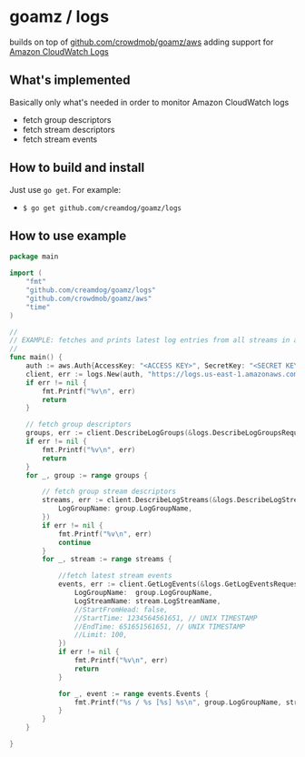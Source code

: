 # goamz / logs

builds on top of [github.com/crowdmob/goamz/aws](github.com/crowdmob/goamz/aws) adding support for [Amazon CloudWatch Logs](http://docs.aws.amazon.com/AmazonCloudWatch/latest/DeveloperGuide/WhatIsCloudWatchLogs.html)

## What's implemented

Basically only what's needed in order to monitor Amazon CloudWatch logs

* fetch group descriptors
* fetch stream descriptors
* fetch stream events

## How to build and install

Just use `go get`. For example:

* `$ go get github.com/creamdog/goamz/logs`


## How to use example

```go
package main

import (
	"fmt"
	"github.com/creamdog/goamz/logs"
	"github.com/crowdmob/goamz/aws"
	"time"
)

//
// EXAMPLE: fetches and prints latest log entries from all streams in all log groups
//
func main() {
	auth := aws.Auth{AccessKey: "<ACCESS KEY>", SecretKey: "<SECRET KEY>"}
	client, err := logs.New(auth, "https://logs.us-east-1.amazonaws.com", "us-east-1")
	if err != nil {
		fmt.Printf("%v\n", err)
		return
	}

	// fetch group descriptors
	groups, err := client.DescribeLogGroups(&logs.DescribeLogGroupsRequest{})
	if err != nil {
		fmt.Printf("%v\n", err)
		return
	}
	for _, group := range groups {

		// fetch group stream descriptors
		streams, err := client.DescribeLogStreams(&logs.DescribeLogStreamsRequest{
			LogGroupName: group.LogGroupName,
		})
		if err != nil {
			fmt.Printf("%v\n", err)
			continue
		}
		for _, stream := range streams {

			//fetch latest stream events
			events, err := client.GetLogEvents(&logs.GetLogEventsRequest{
				LogGroupName:  group.LogGroupName,
				LogStreamName: stream.LogStreamName,
				//StartFromHead: false,
				//StartTime: 1234564561651, // UNIX TIMESTAMP
				//EndTime: 651651561651, // UNIX TIMESTAMP
				//Limit: 100,
			})
			if err != nil {
				fmt.Printf("%v\n", err)
				return
			}

			for _, event := range events.Events {
				fmt.Printf("%s / %s [%s] %s\n", group.LogGroupName, stream.LogStreamName, time.Unix(event.Timestamp/1000, 0).Format(time.RFC3339), event.Message)
			}
		}
	}

}
```
